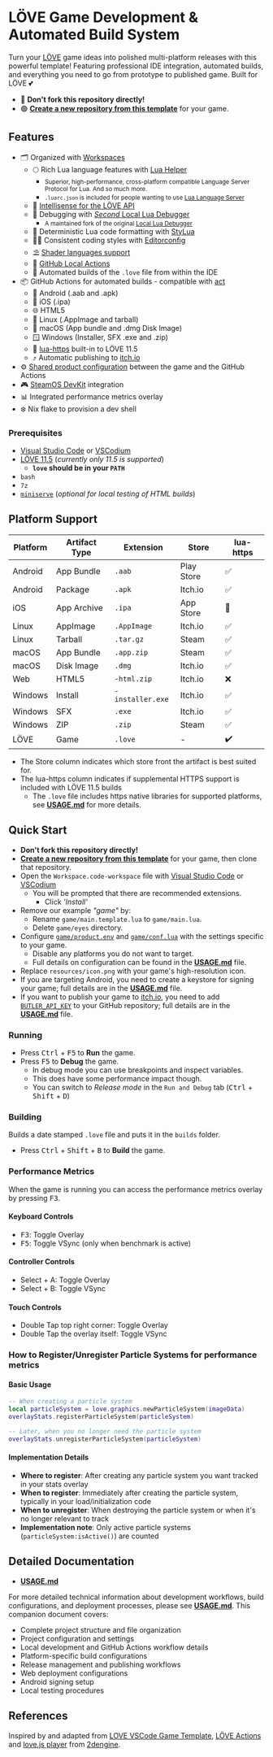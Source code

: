 # LÖVE Game Development & Automated Build System

Turn your [LÖVE](https://love2d.org/) game ideas into polished multi-platform releases with this powerful template! Featuring professional IDE integration, automated builds, and everything you need to go from prototype to published game. Built for LÖVE 💕

- 🛑 **Don't fork this repository directly!**
- 🟢 [**Create a new repository from this template**](https://docs.github.com/en/repositories/creating-and-managing-repositories/creating-a-repository-from-a-template) for your game.

## Features

- 🗂️ Organized with [Workspaces](https://code.visualstudio.com/docs/editor/workspaces)
  - 🌕 Rich Lua language features with [Lua Helper](https://marketplace.visualstudio.com/items?itemName=yinfei.luahelper)
    - <small>Superior, high-performance, cross-platform compatible Language Server Protocol for Lua. And so much more.</small>
    - <small>`.luarc.json` is included for people wanting to use [Lua Language Server](https://marketplace.visualstudio.com/items?itemName=sumneko.lua)</small>
  - 🩷 [Intellisense for the LÖVE API](https://marketplace.visualstudio.com/items?itemName=pixelbyte-studios.pixelbyte-love2d)
  - 🐛 Debugging with [*Second* Local Lua Debugger](https://marketplace.visualstudio.com/items?itemName=ismoh-games.second-local-lua-debugger-vscode)
    - <small>A maintained fork of the original [Local Lua Debugger](https://marketplace.visualstudio.com/items?itemName=tomblind.local-lua-debugger-vscode)</small>
  - 🎑 Deterministic Lua code formatting with [StyLua](https://marketplace.visualstudio.com/items?itemName=JohnnyMorganz.stylua)
  - 👨‍💻 Consistent coding styles with [Editorconfig](https://marketplace.visualstudio.com/items?itemName=EditorConfig.EditorConfig)
  - ️⛱️ [Shader languages support](https://marketplace.visualstudio.com/items?itemName=slevesque.shader)
  - 🐙 [GitHub Local Actions](https://marketplace.visualstudio.com/items?itemName=SanjulaGanepola.github-local-actions)
  - ️👷 Automated builds of the `.love` file from within the IDE
- 📦 GitHub Actions for automated builds - compatible with [act](https://nektosact.com/)
  - 🤖 Android (.aab and .apk)
  - 📱 iOS (.ipa)
  - 🌐 HTML5
  - 🐧 Linux (.AppImage and tarball)
  - 🍏 macOS (App bundle and .dmg Disk Image)
  - 🪟 Windows (Installer, SFX .exe and .zip)
  - 🔐 [lua-https](https://github.com/love2d/lua-https) built-in to LÖVE 11.5
  - ⤴️ Automatic publishing to [itch.io](https://itch.io/)
- ️⚙️ [Shared product configuration](game/product.env) between the game and the GitHub Actions
- 🎮 [SteamOS DevKit](https://gitlab.steamos.cloud/devkit/steamos-devkit) integration
- 📊 Integrated performance metrics overlay
- ️❄️ Nix flake to provision a dev shell

### Prerequisites

- [Visual Studio Code](https://code.visualstudio.com/) or [VSCodium](https://vscodium.com/)
- [LÖVE 11.5](https://love2d.org/) (*currently only 11.5 is supported*)
  - **`love` should be in your `PATH`**
- `bash`
- `7z`
- [`miniserve`](https://github.com/svenstaro/miniserve) (*optional ️for local testing of HTML builds*)

## Platform Support

| Platform | Artifact Type | Extension        | Store      | lua-https |
|----------|---------------|------------------|------------|-----------|
| Android  | App Bundle    | `.aab`           | Play Store | ✅        |
| Android  | Package       | `.apk`           | Itch.io    | ✅        |
| iOS      | App Archive   | `.ipa`           | App Store  | ️🚧        |
| Linux    | AppImage      | `.AppImage`      | Itch.io    | ✅        |
| Linux    | Tarball       | `.tar.gz`        | Steam      | ✅        |
| macOS    | App Bundle    | `.app.zip`       | Steam      | ✅        |
| macOS    | Disk Image    | `.dmg`           | Itch.io    | ✅        |
| Web      | HTML5         | `-html.zip`      | Itch.io    | ❌        |
| Windows  | Install       | `-installer.exe` | Itch.io    | ✅        |
| Windows  | SFX           | `.exe`           | Itch.io    | ✅        |
| Windows  | ZIP           | `.zip`           | Steam      | ✅        |
| LÖVE     | Game          | `.love`          | -          | ️️✔️        |

- The Store column indicates which store front the artifact is best suited for.
- The lua-https column indicates if supplemental HTTPS support is included with LÖVE 11.5 builds
  - The `.love` file includes https native libraries for supported platforms, see [**USAGE.md**](USAGE.md) for more details.

## Quick Start

- **Don't fork this repository directly!**
- [**Create a new repository from this template**](https://docs.github.com/en/repositories/creating-and-managing-repositories/creating-a-repository-from-a-template) for your game, then clone that repository.
- Open the `Workspace.code-workspace` file with [Visual Studio Code](https://code.visualstudio.com/) or [VSCodium](https://vscodium.com/)
  - You will be prompted that there are recommended extensions.
    - Click *'Install'*
- Remove our example *"game"* by:
  - Rename `game/main.template.lua` to `game/main.lua`.
  - Delete `game/eyes` directory.
- Configure [`game/product.env`](game/product.env) and [`game/conf.lua`](game/conf.lua) with the settings specific to your game.
  - Disable any platforms you do not want to target.
  - Full details on configuration can be found in the [**USAGE.md**](USAGE.md) file.
- Replace `resources/icon.png` with your game's high-resolution icon.
- If you are targeting Android, you need to create a keystore for signing your game; full details are in the [**USAGE.md**](USAGE.md) file.
- If you want to publish your game to [itch.io](https://itch.io/), you need to add [`BUTLER_API_KEY`](https://itch.io/user/settings/api-keys) to your GitHub repository; full details are in the [**USAGE.md**](USAGE.md) file.

### Running

- Press <kbd>Ctrl</kbd> + <kbd>F5</kbd> to **Run** the game.
- Press <kbd>F5</kbd> to **Debug** the game.
  - In debug mode you can use breakpoints and inspect variables.
  - This does have some performance impact though.
  - You can switch to *Release mode* in the `Run and Debug` tab (<kbd>Ctrl</kbd> + <kbd>Shift</kbd> + <kbd>D</kbd>)

### Building

Builds a date stamped `.love` file and puts it in the `builds` folder.

- Press <kbd>Ctrl</kbd> + <kbd>Shift</kbd> + <kbd>B</kbd> to **Build** the game.

### Performance Metrics

When the game is running you can access the performance metrics overlay by pressing <kbd>F3</kbd>.

#### Keyboard Controls

- <kbd>F3</kbd>: Toggle Overlay
- <kbd>F5</kbd>: Toggle VSync (only when benchmark is active)

#### Controller Controls

- Select + A: Toggle Overlay
- Select + B: Toggle VSync

#### Touch Controls

- Double Tap top right corner: Toggle Overlay
- Double Tap the overlay itself: Toggle VSync

### How to Register/Unregister Particle Systems for performance metrics

#### Basic Usage

```lua
-- When creating a particle system
local particleSystem = love.graphics.newParticleSystem(imageData)
overlayStats.registerParticleSystem(particleSystem)

-- Later, when you no longer need the particle system
overlayStats.unregisterParticleSystem(particleSystem)
```

#### Implementation Details

- **Where to register**: After creating any particle system you want tracked in your stats overlay
- **When to register**: Immediately after creating the particle system, typically in your load/initialization code
- **When to unregister**: When destroying the particle system or when it's no longer relevant to track
- **Implementation note**: Only active particle systems (`particleSystem:isActive()`) are counted

## Detailed Documentation

- [**USAGE.md**](USAGE.md)

For more detailed technical information about development workflows, build configurations, and deployment processes, please see [**USAGE.md**](USAGE.md). This companion document covers:

- Complete project structure and file organization
- Project configuration and settings
- Local development and GitHub Actions workflow details
- Platform-specific build configurations
- Release management and publishing workflows
- Web deployment configurations
- Android signing setup
- Local testing procedures

## References

Inspired by and adapted from [LOVE VSCode Game Template](https://github.com/Keyslam/LOVE-VSCode-Game-Template), [LÖVE Actions](https://github.com/love-actions) and [love.js player](https://github.com/2dengine/love.js) from [2dengine](https://2dengine.com/).
